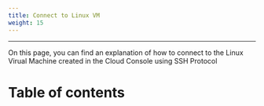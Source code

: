 ```yaml
---
title: Connect to Linux VM
weight: 15
---
```

___
On this page, you can find an explanation of how to connect to the Linux Virual Machine created in the Cloud Console using SSH Protocol

# Table of contents